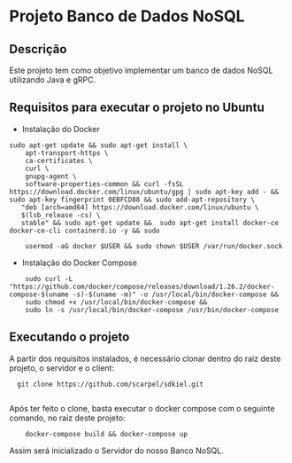 # Projeto Banco de Dados NoSQL

## Descrição

Este projeto tem como objetivo implementar um banco de dados NoSQL utilizando Java e gRPC.
 
## Requisitos para executar o projeto no Ubuntu

* Instalação do Docker

```
sudo apt-get update && sudo apt-get install \
    apt-transport-https \
    ca-certificates \
    curl \
    gnupg-agent \
    software-properties-common && curl -fsSL https://download.docker.com/linux/ubuntu/gpg | sudo apt-key add - && sudo apt-key fingerprint 0EBFCD88 && sudo add-apt-repository \
   "deb [arch=amd64] https://download.docker.com/linux/ubuntu \
   $(lsb_release -cs) \
   stable" && sudo apt-get update &&  sudo apt-get install docker-ce docker-ce-cli containerd.io -y && sudo
 
    usermod -aG docker $USER && sudo chown $USER /var/run/docker.sock
```

* Instalação do Docker Compose

```
    sudo curl -L "https://github.com/docker/compose/releases/download/1.26.2/docker-compose-$(uname -s)-$(uname -m)" -o /usr/local/bin/docker-compose &&
    sudo chmod +x /usr/local/bin/docker-compose &&
    sudo ln -s /usr/local/bin/docker-compose /usr/bin/docker-compose
```

## Executando o projeto

A partir dos requisitos instalados, é necessário clonar dentro do raiz deste projeto, o servidor e o client:

```
  git clone https://github.com/scarpel/sdkiel.git
  
```
Após ter feito o clone, basta executar o docker compose com o seguinte comando, no raiz deste projeto:

```
    docker-compose build && docker-compose up
```

Assim será inicializado o Servidor do nosso Banco NoSQL.
